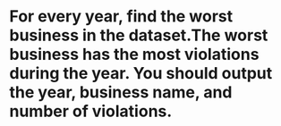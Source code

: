 # For every year, find the worst business in the dataset.The worst business has the most violations during the year. You should output the year, business name, and number of violations.
